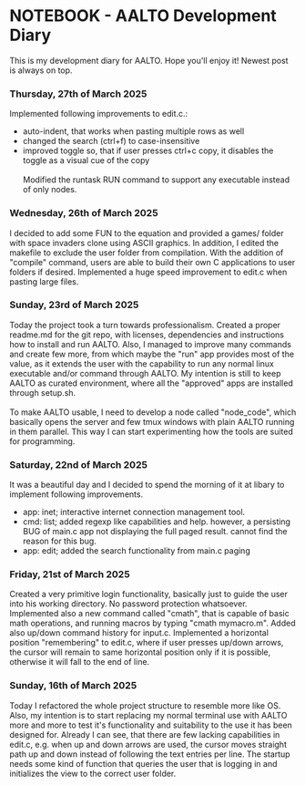 # NOTEBOOK - AALTO Development Diary #

This is my development diary for AALTO. Hope you'll enjoy it! Newest post is always on top.

### Thursday, 27th of March 2025 ###

Implemented following improvements to edit.c.:
- auto-indent, that works when pasting multiple rows as well
- changed the search (ctrl+f) to case-insensitive
- improved toggle so, that if user presses ctrl+c copy, it disables the toggle as a visual cue of the copy
<br><br>
Modified the runtask RUN command to support any executable instead of only nodes.

### Wednesday, 26th of March 2025 ###

I decided to add some FUN to the equation and provided a games/ folder with space invaders clone using ASCII
graphics. In addition, I edited the makefile to exclude the user folder from compilation. With the addition
of "compile" command, users are able to build their own C applications to user folders if desired. Implemented
a huge speed improvement to edit.c when pasting large files.

### Sunday, 23rd of March 2025 ###

Today the project took a turn towards professionalism. Created a proper readme.md for the git repo, with
licenses, dependencies and instructions how to install and run AALTO. Also, I managed to improve many commands
and create few more, from which maybe the "run" app provides most of the value, as it extends the user with the
capability to run any normal linux executable and/or command through AALTO. My intention is still to keep AALTO
as curated environment, where all the "approved" apps are installed through setup.sh.
<br><br>
To make AALTO usable, I need to develop a node called "node_code", which basically opens the server and few tmux 
windows with plain AALTO running in them parallel. This way I can start experimenting how the tools are suited for
programming.

### Saturday, 22nd of March 2025 ###

It was a beautiful day and I decided to spend the morning of it at libary to implement following improvements.
- app: inet; interactive internet connection management tool.
- cmd: list; added regexp like capabilities and help. however, a persisting BUG of main.c app not displaying the full
             paged result. cannot find the reason for this bug.
- app: edit; added the search functionality from main.c paging

### Friday, 21st of March 2025 ###

Created a very primitive login functionality, basically just to guide the user into his working directory. No password
protection whatsoever. Implemented also a new command called "cmath", that is capable of basic math operations, and
running macros by typing "cmath mymacro.m". Added also up/down command history for input.c. Implemented a horizontal
position "remembering" to edit.c, where if user presses up/down arrows, the cursor will remain to same horizontal 
position only if it is possible, otherwise it will fall to the end of line.

### Sunday, 16th of March 2025 ###

Today I refactored the whole project structure to resemble more like OS. Also, my intention is to start replacing my
normal terminal use with AALTO more and more to test it's functionality and suitability to the use it has been designed
for. Already I can see, that there are few lacking capabilities in edit.c, e.g. when up and down arrows are used, the
cursor moves straight path up and down instead of following the text entries per line. The startup needs some kind of
function that queries the user that is logging in and initializes the view to the correct user folder.


